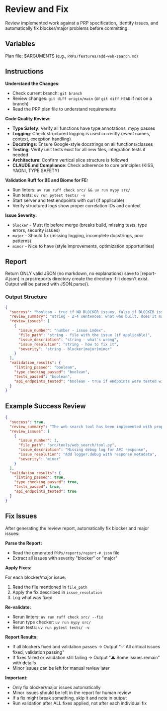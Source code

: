 # Review and Fix

Review implemented work against a PRP specification, identify issues, and automatically fix blocker/major problems before committing.

## Variables

Plan file: $ARGUMENTS (e.g., `PRPs/features/add-web-search.md`)

## Instructions

**Understand the Changes:**

- Check current branch: `git branch`
- Review changes: `git diff origin/main` (or `git diff HEAD` if not on a branch)
- Read the PRP plan file to understand requirements

**Code Quality Review:**

- **Type Safety**: Verify all functions have type annotations, mypy passes
- **Logging**: Check structured logging is used correctly (event names, context, exception handling)
- **Docstrings**: Ensure Google-style docstrings on all functions/classes
- **Testing**: Verify unit tests exist for all new files, integration tests if needed
- **Architecture**: Confirm vertical slice structure is followed
- **CLAUDE.md Compliance**: Check adherence to core principles (KISS, YAGNI, TYPE SAFETY)

**Validation Ruff for BE and Biome for FE:**

- Run linters: `uv run ruff check src/ && uv run mypy src/`
- Run tests: `uv run pytest tests/ -v`
- Start server and test endpoints with curl (if applicable)
- Verify structured logs show proper correlation IDs and context

**Issue Severity:**

- `blocker` - Must fix before merge (breaks build, missing tests, type errors, security issues)
- `major` - Should fix (missing logging, incomplete docstrings, poor patterns)
- `minor` - Nice to have (style improvements, optimization opportunities)

## Report

Return ONLY valid JSON (no markdown, no explanations) save to [report-#.json] in prps/reports directory create the directory if it doesn't exist. Output will be parsed with JSON.parse().

### Output Structure

```json
{
  "success": "boolean - true if NO BLOCKER issues, false if BLOCKER issues exist",
  "review_summary": "string - 2-4 sentences: what was built, does it match spec, quality assessment",
  "review_issues": [
    {
      "issue_number": "number - issue index",
      "file_path": "string - file with the issue (if applicable)",
      "issue_description": "string - what's wrong",
      "issue_resolution": "string - how to fix it",
      "severity": "string - blocker|major|minor"
    }
  ],
  "validation_results": {
    "linting_passed": "boolean",
    "type_checking_passed": "boolean",
    "tests_passed": "boolean",
    "api_endpoints_tested": "boolean - true if endpoints were tested with curl"
  }
}
```

## Example Success Review

```json
{
  "success": true,
  "review_summary": "The web search tool has been implemented with proper type annotations, structured logging, and comprehensive tests. The implementation follows the vertical slice architecture and matches all spec requirements. Code quality is high with proper error handling and documentation.",
  "review_issues": [
    {
      "issue_number": 1,
      "file_path": "src/tools/web_search/tool.py",
      "issue_description": "Missing debug log for API response",
      "issue_resolution": "Add logger.debug with response metadata",
      "severity": "minor"
    }
  ],
  "validation_results": {
    "linting_passed": true,
    "type_checking_passed": true,
    "tests_passed": true,
    "api_endpoints_tested": true
  }
}
```

## Fix Issues

After generating the review report, automatically fix blocker and major issues:

**Parse the Report:**
- Read the generated `PRPs/reports/report-#.json` file
- Extract all issues with severity "blocker" or "major"

**Apply Fixes:**

For each blocker/major issue:
1. Read the file mentioned in `file_path`
2. Apply the fix described in `issue_resolution`
3. Log what was fixed

**Re-validate:**
- Rerun linters: `uv run ruff check src/ --fix`
- Rerun type checker: `uv run mypy src/`
- Rerun tests: `uv run pytest tests/ -v`

**Report Results:**
- If all blockers fixed and validation passes → Output "✅ All critical issues fixed, validation passing"
- If fixes failed or validation still failing → Output "⚠️ Some issues remain" with details
- Minor issues can be left for manual review later

**Important:**
- Only fix blocker/major issues automatically
- Minor issues should be left in the report for human review
- If a fix might break something, skip it and note in output
- Run validation after ALL fixes applied, not after each individual fix
